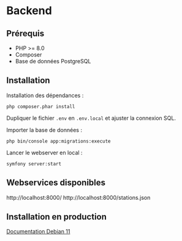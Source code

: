 # Backend

## Prérequis

- PHP >= 8.0
- Composer
- Base de données PostgreSQL

## Installation

Installation des dépendances :
```
php composer.phar install
```

Dupliquer le fichier `.env` en `.env.local` et ajuster la connexion SQL.

Importer la base de données :
```
php bin/console app:migrations:execute
```

Lancer le webserver en local :
```
symfony server:start
```

## Webservices disponibles

http://localhost:8000/
http://localhost:8000/stations.json

## Installation en production

[Documentation Debian 11](documentation/installation_debian11.md)
